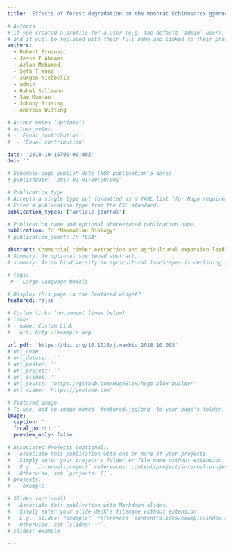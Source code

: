 ```yaml
---
title: 'Effects of forest degradation on the moonrat Echinosorex gymnura in Sabah, Malaysian Borneo'

# Authors
# If you created a profile for a user (e.g. the default `admin` user), write the username (folder name) here
# and it will be replaced with their full name and linked to their profile.
authors:
  - Robert Brozovic
  - Jesse F Abrams
  - Azlan Mohamed
  - Seth T Wong
  - Jürgen Niedbella
  - admin
  - Rahel Sollmann
  - Sam Mannan
  - Johnny Kissing
  - Andreas Wilting

# Author notes (optional)
# author_notes:
# - 'Equal contribution'
#  - 'Equal contribution'

date: '2018-10-15T00:00:00Z'
doi: ''

# Schedule page publish date (NOT publication's date).
# publishDate: '2017-01-01T00:00:00Z'

# Publication type.
# Accepts a single type but formatted as a YAML list (for Hugo requirements).
# Enter a publication type from the CSL standard.
publication_types: ["article-journal"]

# Publication name and optional abbreviated publication name.
publication: In *Mammalian Biology*
# publication_short: In *ESA*

abstract: Commercial timber extraction and agricultural expansion lead to substantial degradation and loss of tropical rainforests, posing a severe threat to biodiversity in South-east Asia. Although the impacts of these disturbances are well understood for some species, they remain largely unknown for most species, impeding any directed conservation efforts. One of these little known, presumably forest-dwelling species is the moonrat Echinosorex gymnura, an insectivorous mammal ranging from southern Myanmar and southern Thailand to Sumatra and Borneo. While the moonrat is currently listed as Least Concern on The IUCN Red List of Threatened Species, large parts of its range have been severely degraded due to unsustainable logging practices and the conversion of forest to oil palm plantations. We conducted a systematic large-scale camera trap survey in three forest reserves under different forest management strategies in Sabah, Malaysian Borneo. We recorded a total of 67 independent moonrat detections at 22 of 180 camera trap stations over 12,281 camera trap days. We analysed moonrat habitat associations using occupancy modelling and a set of 9 different environmental covariates. Canopy closure and forest quality were positively associated with moonrat occurrence and were the most important determinants of the species’ occurrence in our study area. Proximity to plantations (oil palm and industrial timber) and elevation negatively affected moonrat occurrence. Our results thus indicate that the moonrat strongly depends on high-quality lowland forest and is unlikely to occur close to plantations. Moonrat occupancy was highest in the sustainably managed forest reserve, suggesting that this species responds much better to reduced-impact logging compared to conventional logging practices. Our first ecological survey indicates that the moonrat may be more threatened by the continued conversion, degradation, and fragmentation of tropical lowland rainforests than previously assumed.
# Summary. An optional shortened abstract.
# summary: Avian biodiversity in agricultural landscapes is declining globally. In Europe and America, agricultural homogenization and the decline of smallholder farming are key drivers of bird population declines. In South Asia, large expanses of compositionally diverse agricultural landscapes still exist. Yet, how resident and migratory avian populations respond to landscape composition and configuration on wintering grounds is largely unknown. Leveraging recent advances in remote sensing, we mapped landscape composition and configuration to analyze their impacts on resident and migratory birds in agriculture–savanna mosaics of western India.

# tags:
 # - Large Language Models

# Display this page in the Featured widget?
featured: false

# Custom links (uncomment lines below)
# links:
# - name: Custom Link
#   url: http://example.org

url_pdf: 'https://doi.org/10.1016/j.mambio.2018.10.003'
# url_code: ''
# url_dataset: ''
# url_poster: ''
# url_project: ''
# url_slides: ''
# url_source: 'https://github.com/HugoBlox/hugo-blox-builder'
# url_video: 'https://youtube.com'

# Featured image
# To use, add an image named `featured.jpg/png` to your page's folder.
image:
  caption: ''
  focal_point: ''
  preview_only: false

# Associated Projects (optional).
#   Associate this publication with one or more of your projects.
#   Simply enter your project's folder or file name without extension.
#   E.g. `internal-project` references `content/project/internal-project/index.md`.
#   Otherwise, set `projects: []`.
# projects:
#  - example

# Slides (optional).
#   Associate this publication with Markdown slides.
#   Simply enter your slide deck's filename without extension.
#   E.g. `slides: "example"` references `content/slides/example/index.md`.
#   Otherwise, set `slides: ""`.
# slides: example

---
```




